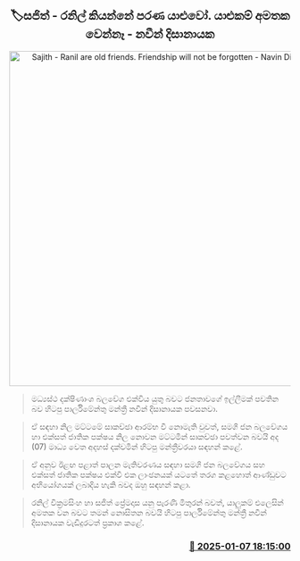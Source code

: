 <p align='center'><b><h2 align='center' title='Sajith - Ranil are old friends. Friendship will not be forgotten - Navin Dissanayake'>🏷සජිත් - රනිල් කියන්නේ පරණ යාළුවෝ. යාළුකම් අමතක වෙන්නෑ - නවීන් දිසානායක</h2></b></p>
<p align='center'><img src='https://helakuru.sgp1.cdn.digitaloceanspaces.com/esana/images/lib/naveen-dissanayake-archived.jpg' width='600' alt='Sajith - Ranil are old friends. Friendship will not be forgotten - Navin Dissanayake'></p>

> මධ්‍යස්ථ දක්ෂිණාංශ බලවේග එක්විය යුතු බවට ජනතාවගේ ඉල්ලීමක් පවතින බව හිටපු පාර්ලිමේන්තු මන්ත්‍රී නවීන් දිසානායක පවසනවා.

> ඒ සඳහා නිල මට්ටමේ සාකච්ඡා ආරම්භ වී නොමැති වුවත්, සමගි ජන බලවේගය හා එක්සත් ජාතික පක්ෂය නිල නොවන මට්ටමින් සාකච්ඡා පවත්වන බවයි අද (07) මාධ්‍ය වෙත අදහස් දක්වමින් හිටපු මන්ත්‍රීවරයා සඳහන් කළේ.

> ඒ අනුව ඊළඟ පළාත් පාලන මැතිවරණය සඳහා සමගි ජන බලවේගය සහ එක්සත් ජාතික පක්ෂය එක්වී එක ලාංඡනයක් යටතේ තරග කළහොත් ආණ්ඩුවට අභියෝගයක් ලබාදිය හැකි බවද ඔහු සඳහන් කළා.

> රනිල් වික්‍රමසිංහ හා සජිත් ප්‍රේමදාස යනු පැරණි මිතුරන් බවත්, යාලුකම් එලෙසින් අමතක වන බවට තමන් නොසිතන බවයි හිටපු පාර්ලිමේන්තු මන්ත්‍රී නවීන් දිසානායක වැඩිදුරටත් ප්‍රකාශ කළේ.



<h3 align='right'><a href='https://www.helakuru.lk/esana/p/106403/'>📅 2025-01-07 18:15:00</a></h3>
